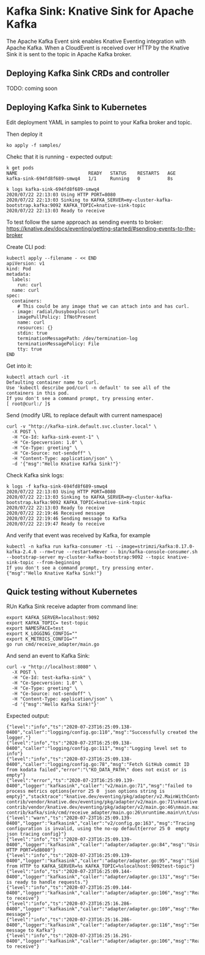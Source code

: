 # Kafka Sink: Knative Sink for Apache Kafka 

The Apache Kafka Event sink enables Knative Eventing integration with Apache
Kafka. When a CloudEvent is received over HTTP by the Knative Sink it is
sent to the topic in Apache Kafka broker.

## Deploying Kafka Sink CRDs and controller

TODO: coming soon

## Deploying Kafka Sink to Kubernetes

Edit deployment YAML in samples to point to your Kafka broker and topic.

Then deploy it

```
ko apply -f samples/
```

Chekc that it is running - expected output:

```
k get pods
NAME                          READY   STATUS    RESTARTS   AGE
kafka-sink-694fd8f689-smwq4   1/1     Running   0          8s

k logs kafka-sink-694fd8f689-smwq4
2020/07/22 22:13:03 Using HTTP PORT=8080
2020/07/22 22:13:03 Sinking to KAFKA_SERVER=my-cluster-kafka-bootstrap.kafka:9092 KAFKA_TOPIC=knative-sink-topic
2020/07/22 22:13:03 Ready to receive
```

To test follow the same approach as sending events to broker: https://knative.dev/docs/eventing/getting-started/#sending-events-to-the-broker

Create CLI pod:

```
kubectl apply --filename - << END
apiVersion: v1
kind: Pod
metadata:
  labels:
    run: curl
  name: curl
spec:
  containers:
    # This could be any image that we can attach into and has curl.
  - image: radial/busyboxplus:curl
    imagePullPolicy: IfNotPresent
    name: curl
    resources: {}
    stdin: true
    terminationMessagePath: /dev/termination-log
    terminationMessagePolicy: File
    tty: true
END
```

Get into it:

```
kubectl attach curl -it
Defaulting container name to curl.
Use 'kubectl describe pod/curl -n default' to see all of the containers in this pod.
If you don't see a command prompt, try pressing enter.
[ root@curl:/ ]$
```

Send (modify URL to replace default with current namespace)

```
curl -v "http://kafka-sink.default.svc.cluster.local" \
  -X POST \
  -H "Ce-Id: kafka-sink-event-1" \
  -H "Ce-Specversion: 1.0" \
  -H "Ce-Type: greeting" \
  -H "Ce-Source: not-sendoff" \
  -H "Content-Type: application/json" \
  -d '{"msg":"Hello Knative Kafka Sink!"}'
```

Check Kafka sink logs:

```
k logs -f kafka-sink-694fd8f689-smwq4
2020/07/22 22:13:03 Using HTTP PORT=8080
2020/07/22 22:13:03 Sinking to KAFKA_SERVER=my-cluster-kafka-bootstrap.kafka:9092 KAFKA_TOPIC=knative-sink-topic
2020/07/22 22:13:03 Ready to receive
2020/07/22 22:19:46 Received message
2020/07/22 22:19:46 Sending message to Kafka
2020/07/22 22:19:47 Ready to receive
```

And verify that event was received by Kafka, for example

```
kubectl -n kafka run kafka-consumer -ti --image=strimzi/kafka:0.17.0-kafka-2.4.0 --rm=true --restart=Never -- bin/kafka-console-consumer.sh --bootstrap-server my-cluster-kafka-bootstrap:9092 --topic knative-sink-topic --from-beginning
If you don't see a command prompt, try pressing enter.
{"msg":"Hello Knative Kafka Sink!"}
```


## Quick testing without Kubernetes

RUn Kafka Sink receive adapter from command line:

```
export KAFKA_SERVER=localhost:9092
export KAFKA_TOPIC= test-topic
export NAMESPACE=test
export K_LOGGING_CONFIG=""
export K_METRICS_CONFIG=""
go run cmd/receive_adapter/main.go
```

And send an event to Kafka Sink:

```
curl -v "http://localhost:8080" \
  -X POST \
  -H "Ce-Id: test-kafka-sink" \
  -H "Ce-Specversion: 1.0" \
  -H "Ce-Type: greeting" \
  -H "Ce-Source: not-sendoff" \
  -H "Content-Type: application/json" \
  -d '{"msg":"Hello Kafka Sink!"}'
```

Expected output:

```
{"level":"info","ts":"2020-07-23T16:25:09.138-0400","caller":"logging/config.go:110","msg":"Successfully created the logger."}
{"level":"info","ts":"2020-07-23T16:25:09.138-0400","caller":"logging/config.go:111","msg":"Logging level set to info"}
{"level":"info","ts":"2020-07-23T16:25:09.138-0400","caller":"logging/config.go:78","msg":"Fetch GitHub commit ID from kodata failed","error":"\"KO_DATA_PATH\" does not exist or is empty"}
{"level":"error","ts":"2020-07-23T16:25:09.139-0400","logger":"kafkasink","caller":"v2/main.go:71","msg":"failed to process metrics options{error 25 0  json options string is empty}","stacktrace":"knative.dev/eventing/pkg/adapter/v2.MainWithContext\n\t/Users/aslom/Documents/awsm/go/src/knative.dev/eventing-contrib/vendor/knative.dev/eventing/pkg/adapter/v2/main.go:71\nknative.dev/eventing/pkg/adapter/v2.Main\n\t/Users/aslom/Documents/awsm/go/src/knative.dev/eventing-contrib/vendor/knative.dev/eventing/pkg/adapter/v2/main.go:46\nmain.main\n\t/Users/aslom/Documents/awsm/go/src/knative.dev/eventing-contrib/kafka/sink/cmd/receive_adapter/main.go:26\nruntime.main\n\t/usr/local/Cellar/go/1.14/libexec/src/runtime/proc.go:203"}
{"level":"warn","ts":"2020-07-23T16:25:09.139-0400","logger":"kafkasink","caller":"v2/config.go:163","msg":"Tracing configuration is invalid, using the no-op default{error 25 0  empty json tracing config}"}
{"level":"info","ts":"2020-07-23T16:25:09.139-0400","logger":"kafkasink","caller":"adapter/adapter.go:84","msg":"Using HTTP PORT=%d8080"}
{"level":"info","ts":"2020-07-23T16:25:09.139-0400","logger":"kafkasink","caller":"adapter/adapter.go:95","msg":"Sinking from HTTP to KAFKA_SERVER=%s KAFKA_TOPIC=%slocalhost:9092test-topic"}
{"level":"info","ts":"2020-07-23T16:25:09.144-0400","logger":"kafkasink","caller":"adapter/adapter.go:131","msg":"Server is ready to handle requests."}
{"level":"info","ts":"2020-07-23T16:25:09.144-0400","logger":"kafkasink","caller":"adapter/adapter.go:106","msg":"Ready to receive"}
{"level":"info","ts":"2020-07-23T16:25:16.286-0400","logger":"kafkasink","caller":"adapter/adapter.go:109","msg":"Received message"}
{"level":"info","ts":"2020-07-23T16:25:16.286-0400","logger":"kafkasink","caller":"adapter/adapter.go:116","msg":"Sending message to Kafka"}
{"level":"info","ts":"2020-07-23T16:25:16.291-0400","logger":"kafkasink","caller":"adapter/adapter.go:106","msg":"Ready to receive"}
```